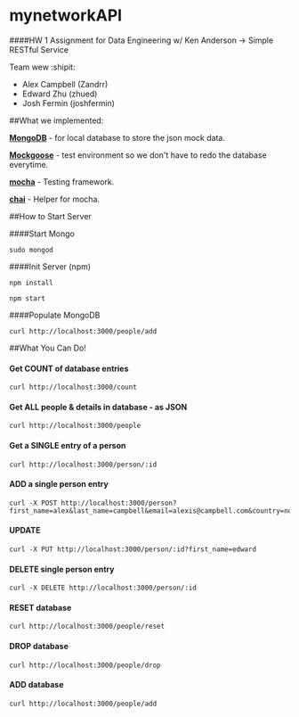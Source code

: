 mynetworkAPI
======
####HW 1 Assignment for Data Engineering w/ Ken Anderson -> Simple RESTful Service

Team wew :shipit:
* Alex Campbell (Zandrr)
* Edward Zhu (zhued)
* Josh Fermin (joshfermin)


##What we implemented:

[**MongoDB**](http://www.mongodb.org/) - for local database to store the json mock data.

[**Mockgoose**](https://github.com/mccormicka/Mockgoose) - test environment so we don't have to redo the database everytime.

[**mocha**](http://mochajs.org/) - Testing framework.

[**chai**](http://chaijs.com/) - Helper for mocha.


##How to Start Server

####Start Mongo

    sudo mongod

####Init Server (npm)
	
	npm install

	npm start

####Populate MongoDB

	curl http://localhost:3000/people/add




##What You Can Do!

#### Get COUNT of database entries
	
	curl http://localhost:3000/count

#### Get ALL people & details in database - as JSON

	curl http://localhost:3000/people

#### Get a SINGLE entry of a person

	curl http://localhost:3000/person/:id

#### ADD a single person entry

	curl -X POST http://localhost:3000/person?first_name=alex&last_name=campbell&email=alexis@campbell.com&country=noobland

#### UPDATE

	curl -X PUT http://localhost:3000/person/:id?first_name=edward

#### DELETE single person entry
	
	curl -X DELETE http://localhost:3000/person/:id

#### RESET database

	curl http://localhost:3000/people/reset

#### DROP database

	curl http://localhost:3000/people/drop

#### ADD database

	curl http://localhost:3000/people/add






